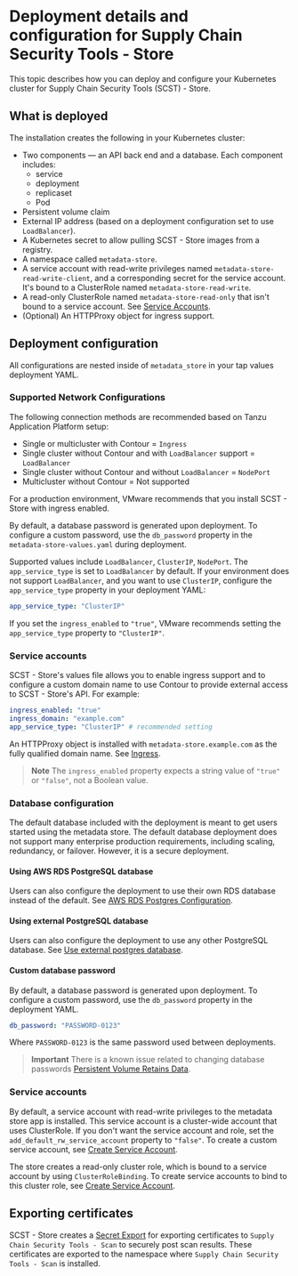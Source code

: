 # Deployment details and configuration for Supply Chain Security Tools - Store

This topic describes how you can deploy and configure your Kubernetes cluster for Supply Chain Security Tools (SCST) - Store.

## <a id='what-deploy'></a>What is deployed

The installation creates the following in your Kubernetes cluster:

- Two components — an API back end and a database.
  Each component includes:
    - service
    - deployment
    - replicaset
    - Pod
- Persistent volume claim
- External IP address (based on a deployment configuration set to use `LoadBalancer`).
- A Kubernetes secret to allow pulling SCST - Store images from a registry.
- A namespace called `metadata-store`.
- A service account with read-write privileges named `metadata-store-read-write-client`, and a corresponding secret for the service account. It's bound to a ClusterRole named `metadata-store-read-write`.
- A read-only ClusterRole named `metadata-store-read-only` that isn't bound to a service account. See [Service Accounts](#service-accounts).
- (Optional) An HTTPProxy object for ingress support.

## <a id='configuration'></a> Deployment configuration

All configurations are nested inside of `metadata_store` in your tap values deployment YAML.

### Supported Network Configurations

The following connection methods are recommended based on Tanzu Application Platform setup:

- Single or multicluster with Contour = `Ingress`
- Single cluster without Contour and with `LoadBalancer` support = `LoadBalancer`
- Single cluster without Contour and without `LoadBalancer` = `NodePort`
- Multicluster without Contour = Not supported

For a production environment, VMware recommends that you install SCST - Store with ingress enabled.

By default, a database password is generated upon deployment. To configure a custom password, use the `db_password` property in the `metadata-store-values.yaml` during deployment.

Supported values include `LoadBalancer`, `ClusterIP`, `NodePort`. The
`app_service_type` is set to `LoadBalancer` by default. If your environment does
not support `LoadBalancer`, and you want to use `ClusterIP`, configure the
`app_service_type` property in your deployment YAML:

```yaml
app_service_type: "ClusterIP"
```

If you set the `ingress_enabled` to `"true"`, VMware recommends setting
the `app_service_type` property to `"ClusterIP"`.

### <a id='service-accounts'></a>Service accounts

SCST - Store's values file allows you to enable ingress support and to configure
a custom domain name to use Contour to provide external access to SCST - Store's
API. For example:

```yaml
ingress_enabled: "true"
ingress_domain: "example.com"
app_service_type: "ClusterIP" # recommended setting
```

An HTTPProxy object is installed with `metadata-store.example.com` as the
fully qualified domain name. See [Ingress](ingress.hbs.md).

>**Note** The `ingress_enabled` property expects a string value of `"true"` or `"false"`, not a Boolean value.

### <a id="db-config"></a> Database configuration

The default database included with the deployment is meant to get users started
using the metadata store. The default database deployment does not support many
enterprise production requirements, including scaling, redundancy, or failover.
However, it is a secure deployment.

#### <a id='awsrds-postresdata'></a>Using AWS RDS PostgreSQL database

Users can also configure the deployment to use their own RDS database instead of
the default. See [AWS RDS Postgres Configuration](use-aws-rds.hbs.md).

#### Using external PostgreSQL database

Users can also configure the deployment to use any other PostgreSQL database.
See [Use external postgres database](use-external-database.hbs.md).

#### <a id='cust-data-pass'></a>Custom database password

By default, a database password is generated upon deployment. To configure a
custom password, use the `db_password` property in the deployment YAML.

```yaml
db_password: "PASSWORD-0123"
```

Where `PASSWORD-0123` is the same password used between deployments.

>**Important** There is a known issue related to changing database passwords [Persistent Volume Retains Data](../release-notes.md#store-persistent-volume-retains-data).

### <a id='service-accounts'></a>Service accounts

By default, a service account with read-write privileges to the metadata store app is installed.
This service account is a cluster-wide account that uses ClusterRole.
If you don't want the service account and role, set the `add_default_rw_service_account` property to `"false"`.
To create a custom service account, see [Create Service Account](create-service-account.hbs.md).

The store creates a read-only cluster role, which is bound to a service account
by using `ClusterRoleBinding`. To create service accounts to bind to this
cluster role, see [Create Service Account](create-service-account.hbs.md).

## <a id='export-cert'></a>Exporting certificates

SCST - Store creates a [Secret
Export](https://github.com/vmware-tanzu/carvel-secretgen-controller/blob/develop/docs/secret-export.md)
for exporting certificates to `Supply Chain Security Tools - Scan` to securely
post scan results. These certificates are exported to the namespace where
`Supply Chain Security Tools - Scan` is installed.
